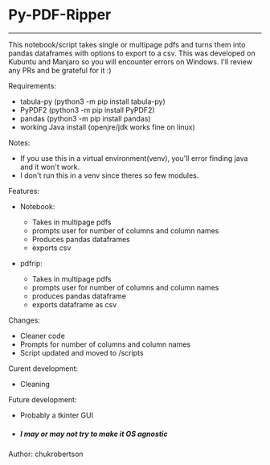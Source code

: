 # Py-PDF-Ripper
---
This notebook/script takes single or multipage pdfs and turns them into pandas dataframes with options to export to a csv. This was developed on Kubuntu and Manjaro so you will encounter errors on Windows. I'll review any PRs and be grateful for it :)

Requirements:
 - tabula-py (python3 -m pip install tabula-py)
 - PyPDF2 (python3 -m pip install PyPDF2)
 - pandas (python3 -m pip install pandas)
 - working Java install (openjre/jdk works fine on linux)

Notes:
 - If you use this in a virtual environment(venv), you'll error finding java and it won't work.
 - I don't run this in a venv since theres so few modules.

Features:
 - Notebook:
   - Takes in multipage pdfs
   - prompts user for number of columns and column names
   - Produces pandas dataframes
   - exports csv

 - pdfrip:
   - Takes in multipage pdfs
   - prompts user for number of columns and column names
   - produces pandas dataframe
   - exports dataframe as csv

Changes:
 - Cleaner code
 - Prompts for number of columns and column names
 - Script updated and moved to /scripts

Curent development:
 - Cleaning

Future development:
 - Probably a tkinter GUI
 - ##### I may or may not try to make it OS agnostic

Author:
chukrobertson
